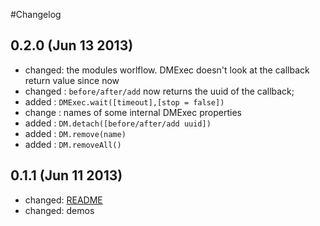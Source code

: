 #Changelog

## 0.2.0 (Jun 13 2013)
* changed: the modules worlflow. DMExec doesn't look at the callback return value since now
* changed : `before/after/add` now returns the uuid of the callback;
* added : `DMExec.wait([timeout],[stop = false])`
* change : names of some internal DMExec properties
* added : `DM.detach([before/after/add uuid])`
* added : `DM.remove(name)`
* added : `DM.removeAll()`

## 0.1.1 (Jun 11 2013)
* changed: [README][readme]
* changed: demos

[readme]:README.md